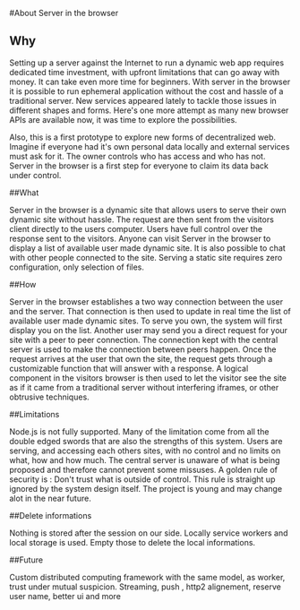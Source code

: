 

#About Server in the browser

## Why



Setting up a server against the Internet to run a dynamic web app requires dedicated time investment, with upfront limitations that can go away with money. It can take even more time for beginners. With server in the browser it is possible to run ephemeral application without the cost and hassle of a traditional server. New services appeared lately to tackle those issues in different shapes and forms. Here's one more attempt as many new browser APIs are available now, it was time to explore the possibilities. 

Also, this is a first prototype to explore new forms of decentralized web. Imagine if everyone had it's own personal data locally and external services must ask for it. The owner controls who has access and who has not. Server in the browser is a first step for everyone to claim its data back under control.

##What 

Server in the browser is a dynamic site that allows users to serve their own dynamic site without hassle. The request are then sent from the visitors client directly to the users computer. Users have full control over the response sent to the visitors. Anyone can visit Server in the browser to display a list of available user made dynamic site. It is also possible to chat with other people connected to the site. Serving a static site requires zero configuration, only selection of files.


##How

Server in the browser establishes a two way connection between the user and the server. That connection is then used to update in real time the list of available user made dynamic sites. To serve you own, the system will first display you on the list. Another user may send you a direct request for your site with a peer to peer connection. The connection kept with the central server is used to make the connection between peers happen. Once the request arrives at the user that own the site, the request gets through a customizable function that will answer with a response. A logical component in the visitors browser is then used to let the visitor see the site as if it came from a traditional server without interfering iframes, or other obtrusive techniques.



##Limitations

Node.js is not fully supported. Many of the limitation come from all the double edged swords that are also the strengths of this system. Users are serving, and accessing each others sites, with no control and no limits on what, how and how much. The central server is unaware of what is being proposed and therefore cannot prevent some missuses. A golden rule of security is : Don't trust what is outside of control. This rule is straight up ignored by the system design itself. The project is young and may change alot in the near future.


##Delete informations

Nothing is stored after the session on our side. Locally service workers and local storage is used. Empty those to delete the local informations.


##Future

Custom distributed computing framework with the same model, as worker, trust under mutual suspicion. Streaming, push , http2 alignement, reserve user name, better ui and more















